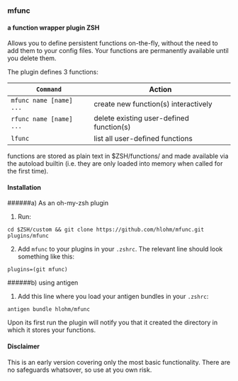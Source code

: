 ### mfunc
#### a function wrapper plugin ZSH

Allows you to define persistent functions on-the-fly, without the need to add
them to your config files. Your functions are permanently available until you
delete them.

The plugin defines 3 functions:

| `Command`               | Action
|-------------------------|----------------------------------------
| `mfunc name [name] ...` | create new function(s) interactively
| `rfunc name [name] ...` | delete existing user-defined function(s)
| `lfunc`                 | list all user-defined functions

functions are stored as plain text in $ZSH/functions/ and made available via
the autoload builtin (i.e. they are only loaded into memory when called for the
first time).

#### Installation

######a) As an oh-my-zsh plugin
1. Run:

`cd $ZSH/custom && git clone https://github.com/hlohm/mfunc.git plugins/mfunc`

2. Add `mfunc` to your plugins in your `.zshrc`. The relevant line should
look something like this:

`plugins=(git mfunc)`

######b) using antigen
1. Add this line where you load your antigen bundles in your `.zshrc`:

`antigen bundle hlohm/mfunc`

Upon its first run the plugin will notify you that it created the directory in
which it stores your functions.

#### Disclaimer

This is an early version covering only the most basic functionality. There are
no safeguards whatsover, so use at you own risk.
